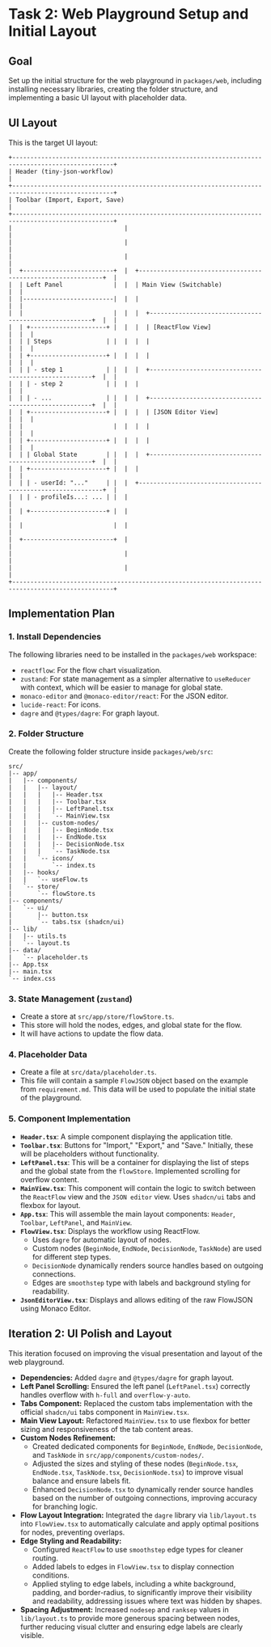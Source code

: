 # Task 2: Web Playground Setup and Initial Layout

## Goal

Set up the initial structure for the web playground in `packages/web`, including installing necessary libraries, creating the folder structure, and implementing a basic UI layout with placeholder data.

## UI Layout

This is the target UI layout:

```
+--------------------------------------------------------------------------------------------------+
| Header (tiny-json-workflow)                                                                      |
+--------------------------------------------------------------------------------------------------+
| Toolbar (Import, Export, Save)                                                                   |
+--------------------------------------------------------------------------------------------------+
|                               |                                                                  |
|                               |                                                                  |
|                               |                                                                  |
|  +-------------------------+  |  +------------------------------------------------------------+  |
|  | Left Panel              |  |  | Main View (Switchable)                                     |  |
|  |-------------------------|  |  |                                                            |  |
|  |                         |  |  |  +------------------------------------------------------+  |  |
|  | +---------------------+ |  |  |  | [ReactFlow View]                                     |  |  |
|  | | Steps               | |  |  |  |                                                      |  |  |
|  | +---------------------+ |  |  |  |                                                      |  |  |
|  | | - step 1            | |  |  |  +------------------------------------------------------+  |  |
|  | | - step 2            | |  |  |                                                            |  |
|  | | - ...               | |  |  |  +------------------------------------------------------+  |  |
|  | +---------------------+ |  |  |  | [JSON Editor View]                                   |  |  |
|  |                         |  |  |  |                                                      |  |  |
|  | +---------------------+ |  |  |  |                                                      |  |  |
|  | | Global State        | |  |  |  +------------------------------------------------------+  |  |
|  | +---------------------+ |  |  |                                                            |  |
|  | | - userId: "..."     | |  |  +------------------------------------------------------------+  |
|  | | - profileIs...: ... | |  |                                                                  |
|  | +---------------------+ |  |                                                                  |
|  |                         |  |                                                                  |
|  +-------------------------+  |                                                                  |
|                               |                                                                  |
|                               |                                                                  |
+--------------------------------------------------------------------------------------------------+
```

## Implementation Plan

### 1. Install Dependencies

The following libraries need to be installed in the `packages/web` workspace:

- `reactflow`: For the flow chart visualization.
- `zustand`: For state management as a simpler alternative to `useReducer` with context, which will be easier to manage for global state.
- `monaco-editor` and `@monaco-editor/react`: For the JSON editor.
- `lucide-react`: For icons.
- `dagre` and `@types/dagre`: For graph layout.

### 2. Folder Structure

Create the following folder structure inside `packages/web/src`:

```
src/
|-- app/
|   |-- components/
|   |   |-- layout/
|   |   |   |-- Header.tsx
|   |   |   |-- Toolbar.tsx
|   |   |   |-- LeftPanel.tsx
|   |   |   `-- MainView.tsx
|   |   |-- custom-nodes/
|   |   |   |-- BeginNode.tsx
|   |   |   |-- EndNode.tsx
|   |   |   |-- DecisionNode.tsx
|   |   |   `-- TaskNode.tsx
|   |   `-- icons/
|   |       `-- index.ts
|   |-- hooks/
|   |   `-- useFlow.ts
|   `-- store/
|       `-- flowStore.ts
|-- components/
|   `-- ui/
|       |-- button.tsx
|       `-- tabs.tsx (shadcn/ui)
|-- lib/
|   |-- utils.ts
|   `-- layout.ts
|-- data/
|   `-- placeholder.ts
|-- App.tsx
|-- main.tsx
`-- index.css
```

### 3. State Management (`zustand`)

- Create a store at `src/app/store/flowStore.ts`.
- This store will hold the nodes, edges, and global state for the flow.
- It will have actions to update the flow data.

### 4. Placeholder Data

- Create a file at `src/data/placeholder.ts`.
- This file will contain a sample `FlowJSON` object based on the example from `requirement.md`. This data will be used to populate the initial state of the playground.

### 5. Component Implementation

- **`Header.tsx`**: A simple component displaying the application title.
- **`Toolbar.tsx`**: Buttons for "Import," "Export," and "Save." Initially, these will be placeholders without functionality.
- **`LeftPanel.tsx`**: This will be a container for displaying the list of steps and the global state from the `flowStore`. Implemented scrolling for overflow content.
- **`MainView.tsx`**: This component will contain the logic to switch between the `ReactFlow` view and the `JSON editor` view. Uses `shadcn/ui` tabs and flexbox for layout.
- **`App.tsx`**: This will assemble the main layout components: `Header`, `Toolbar`, `LeftPanel`, and `MainView`.
- **`FlowView.tsx`**: Displays the workflow using ReactFlow.
    - Uses `dagre` for automatic layout of nodes.
    - Custom nodes (`BeginNode`, `EndNode`, `DecisionNode`, `TaskNode`) are used for different step types.
    - `DecisionNode` dynamically renders source handles based on outgoing connections.
    - Edges are `smoothstep` type with labels and background styling for readability.
- **`JsonEditorView.tsx`**: Displays and allows editing of the raw FlowJSON using Monaco Editor.

## Iteration 2: UI Polish and Layout

This iteration focused on improving the visual presentation and layout of the web playground.

-   **Dependencies:** Added `dagre` and `@types/dagre` for graph layout.
-   **Left Panel Scrolling:** Ensured the left panel (`LeftPanel.tsx`) correctly handles overflow with `h-full` and `overflow-y-auto`.
-   **Tabs Component:** Replaced the custom tabs implementation with the official `shadcn/ui` tabs component in `MainView.tsx`.
-   **Main View Layout:** Refactored `MainView.tsx` to use flexbox for better sizing and responsiveness of the tab content areas.
-   **Custom Nodes Refinement:**
    -   Created dedicated components for `BeginNode`, `EndNode`, `DecisionNode`, and `TaskNode` in `src/app/components/custom-nodes/`.
    -   Adjusted the sizes and styling of these nodes (`BeginNode.tsx`, `EndNode.tsx`, `TaskNode.tsx`, `DecisionNode.tsx`) to improve visual balance and ensure labels fit.
    -   Enhanced `DecisionNode.tsx` to dynamically render source handles based on the number of outgoing connections, improving accuracy for branching logic.
-   **Flow Layout Integration:** Integrated the `dagre` library via `lib/layout.ts` into `FlowView.tsx` to automatically calculate and apply optimal positions for nodes, preventing overlaps.
-   **Edge Styling and Readability:**
    -   Configured `ReactFlow` to use `smoothstep` edge types for cleaner routing.
    -   Added labels to edges in `FlowView.tsx` to display connection conditions.
    -   Applied styling to edge labels, including a white background, padding, and border-radius, to significantly improve their visibility and readability, addressing issues where text was hidden by shapes.
-   **Spacing Adjustment:** Increased `nodesep` and `ranksep` values in `lib/layout.ts` to provide more generous spacing between nodes, further reducing visual clutter and ensuring edge labels are clearly visible.
